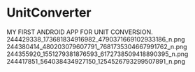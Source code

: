 # UnitConverter
MY FIRST ANDROID APP FOR UNIT CONVERSION.
244429338_173681834916982_4790371669102933186_n.png
244380414_480203079607791_7681735304667991762_n.png
244355920_1551279381876593_6172738509418890395_n.png
244417851_564038434927150_1254526793299507891_n.png
